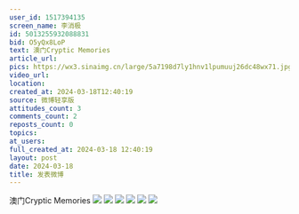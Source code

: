 ```yaml
---
user_id: 1517394135
screen_name: 李消极
id: 5013255932088831
bid: O5yQx8LoP
text: 澳门Cryptic Memories 
article_url: 
pics: https://wx3.sinaimg.cn/large/5a7198d7ly1hnv1lpumuuj26dc48wx71.jpg,https://wx1.sinaimg.cn/large/5a7198d7ly1hnv1lmnk8pj23402c0kjo.jpg,https://wx3.sinaimg.cn/large/5a7198d7ly1hnv1ll9j7nj21s01c0kjl.jpg,https://wx3.sinaimg.cn/large/5a7198d7ly1hnv1lns8mvj22c0340hdw.jpg,https://wx3.sinaimg.cn/large/5a7198d7ly1hnv1lmb6vuj23402c0hdv.jpg,https://wx2.sinaimg.cn/large/5a7198d7ly1hnv1lm8mt9j223r32mu0y.jpg
video_url: 
location: 
created_at: 2024-03-18T12:40:19
source: 微博轻享版
attitudes_count: 3
comments_count: 2
reposts_count: 0
topics: 
at_users: 
full_created_at: 2024-03-18 12:40:19
layout: post
date: 2024-03-18
title: 发表微博
---
```


澳门Cryptic Memories 
![](https://image.baidu.com/search/down?url=https://wx3.sinaimg.cn/large/5a7198d7ly1hnv1lpumuuj26dc48wx71.jpg)
![](https://image.baidu.com/search/down?url=https://wx1.sinaimg.cn/large/5a7198d7ly1hnv1lmnk8pj23402c0kjo.jpg)
![](https://image.baidu.com/search/down?url=https://wx3.sinaimg.cn/large/5a7198d7ly1hnv1ll9j7nj21s01c0kjl.jpg)
![](https://image.baidu.com/search/down?url=https://wx3.sinaimg.cn/large/5a7198d7ly1hnv1lns8mvj22c0340hdw.jpg)
![](https://image.baidu.com/search/down?url=https://wx3.sinaimg.cn/large/5a7198d7ly1hnv1lmb6vuj23402c0hdv.jpg)
![](https://image.baidu.com/search/down?url=https://wx2.sinaimg.cn/large/5a7198d7ly1hnv1lm8mt9j223r32mu0y.jpg)
